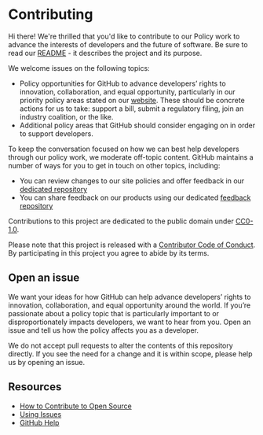 # Contributing

Hi there! We're thrilled that you'd like to contribute to our Policy work to advance the interests of developers and the future of software. Be sure to read our [README](README.md) - it describes the project and its purpose. 

We welcome issues on the following topics:
- Policy opportunities for GitHub to advance developers’ rights to innovation, collaboration, and equal opportunity, particularly in our priority policy areas stated on our [website](#holder). These should be concrete actions for us to take: support a bill, submit a regulatory filing, join an industry coalition, or the like.
- Additional policy areas that GitHub should consider engaging on in order to support developers.

To keep the conversation focused on how we can best help developers through our policy work, we moderate off-topic content. GitHub maintains a number of ways for you to get in touch on other topics, including:
- You can review changes to our site policies and offer feedback in our [dedicated repository](https://github.com/github/site-policy)
- You can share feedback on our products using our dedicated [feedback repository](https://github.com/github/feedback)

Contributions to this project are dedicated to the public domain under [CC0-1.0](LICENSE.md).

Please note that this project is released with a [Contributor Code of Conduct](CODE-OF-CONDUCT.md). By participating in this project you agree to abide by its terms.

## Open an issue

We want your ideas for how GitHub can help advance developers’ rights to innovation, collaboration, and equal opportunity around the world. If you’re passionate about a policy topic that is particularly important to or disproportionately impacts developers, we want to hear from you. Open an issue and tell us how the policy affects you as a developer.

We do not accept pull requests to alter the contents of this repository directly. If you see the need for a change and it is within scope, please help us by opening an issue.

## Resources

- [How to Contribute to Open Source](https://opensource.guide/how-to-contribute/)
- [Using Issues](https://docs.github.com/en/github/managing-your-work-on-github/about-issues)
- [GitHub Help](https://help.github.com)
